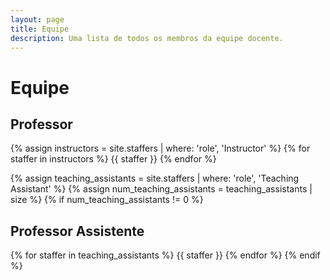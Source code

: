 ```yaml
---
layout: page
title: Equipe
description: Uma lista de todos os membros da equipe docente.
---
```


# Equipe

## Professor

{% assign instructors = site.staffers | where: 'role', 'Instructor' %}
{% for staffer in instructors %}
{{ staffer }}
{% endfor %}

{% assign teaching_assistants = site.staffers | where: 'role', 'Teaching Assistant' %}
{% assign num_teaching_assistants = teaching_assistants | size %}
{% if num_teaching_assistants != 0 %}
## Professor Assistente

{% for staffer in teaching_assistants %}
{{ staffer }}
{% endfor %}
{% endif %}
